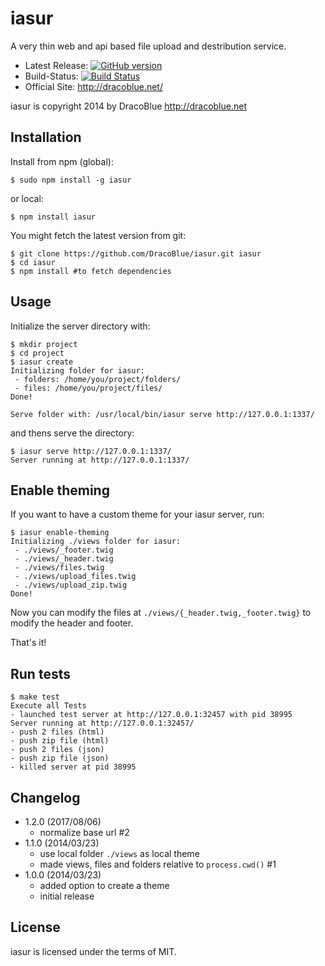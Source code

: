 # iasur

A very thin web and api based file upload and destribution service.

* Latest Release: [![GitHub version](https://badge.fury.io/gh/DracoBlue%2Fiasur.png)](https://github.com/DracoBlue/iasur/releases)
* Build-Status: [![Build Status](https://travis-ci.org/DracoBlue/iasur.png?branch=master)](https://travis-ci.org/DracoBlue/iasur)
* Official Site: http://dracoblue.net/

iasur is copyright 2014 by DracoBlue http://dracoblue.net

## Installation

Install from npm (global):

``` console
$ sudo npm install -g iasur
```

or local:

``` console
$ npm install iasur
```

You might fetch the latest version from git:

``` console
$ git clone https://github.com/DracoBlue/iasur.git iasur
$ cd iasur
$ npm install #to fetch dependencies
```

## Usage

Initialize the server directory with:

``` console
$ mkdir project
$ cd project
$ iasur create
Initializing folder for iasur:
 - folders: /home/you/project/folders/
 - files: /home/you/project/files/
Done!

Serve folder with: /usr/local/bin/iasur serve http://127.0.0.1:1337/
```

and thens serve the directory:

``` console
$ iasur serve http://127.0.0.1:1337/
Server running at http://127.0.0.1:1337/
```

## Enable theming

If you want to have a custom theme for your iasur server, run:

``` console
$ iasur enable-theming
Initializing ./views folder for iasur:
 - ./views/_footer.twig
 - ./views/_header.twig
 - ./views/files.twig
 - ./views/upload_files.twig
 - ./views/upload_zip.twig
Done!
```

Now you can modify the files at `./views/{_header.twig,_footer.twig}` to modify the header and footer.

That's it!

## Run tests

``` console
$ make test
Execute all Tests
- launched test server at http://127.0.0.1:32457 with pid 38995
Server running at http://127.0.0.1:32457/
- push 2 files (html)
- push zip file (html)
- push 2 files (json)
- push zip file (json)
- killed server at pid 38995
```

## Changelog

* 1.2.0 (2017/08/06)
  - normalize base url #2
* 1.1.0 (2014/03/23)
  - use local folder `./views` as local theme
  - made views, files and folders relative to `process.cwd()` #1
* 1.0.0 (2014/03/23)
  - added option to create a theme
  - initial release

## License

iasur is licensed under the terms of MIT.